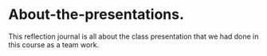 # About-the-presentations.
This reflection journal is all about the class presentation that we had done in this course as a team work.
